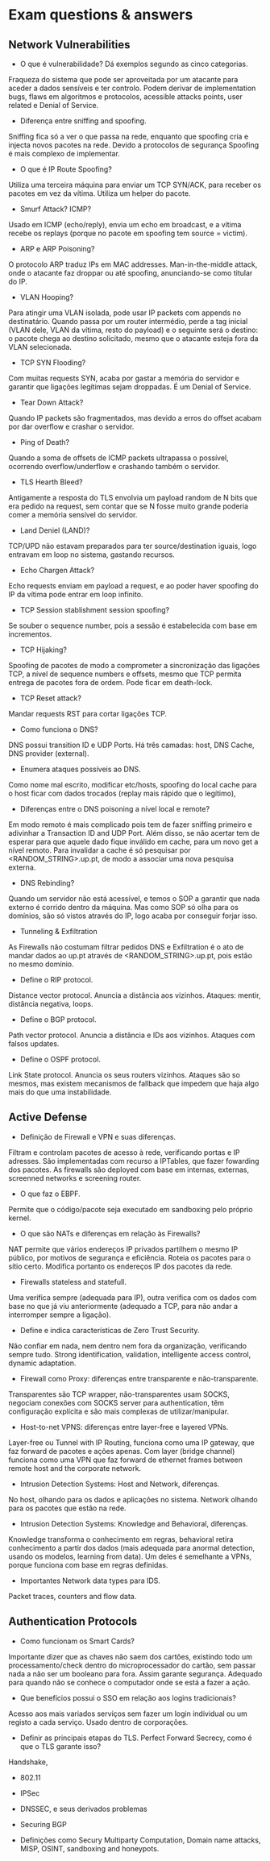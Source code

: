 # Exam questions & answers

## Network Vulnerabilities

- O que é vulnerabilidade? Dá exemplos segundo as cinco categorias.

Fraqueza do sistema que pode ser aproveitada por um atacante para aceder a dados sensíveis e ter controlo. Podem derivar de implementation bugs, flaws em algoritmos e protocolos, acessible attacks points, user related e Denial of Service.

- Diferença entre sniffing and spoofing.

Sniffing fica só a ver o que passa na rede, enquanto que spoofing cria e injecta novos pacotes na rede. Devido a protocolos de segurança Spoofing é mais complexo de implementar.

- O que é IP Route Spoofing?

Utiliza uma terceira máquina para enviar um TCP SYN/ACK, para receber os pacotes em vez da vítima. Utiliza um helper do pacote.

- Smurf Attack? ICMP?

Usado em ICMP (echo/reply), envia um echo em broadcast, e a vítima recebe os replays (porque no pacote em spoofing tem source = victim).

- ARP e ARP Poisoning?

O protocolo ARP traduz IPs em MAC addresses. Man-in-the-middle attack, onde o atacante faz droppar ou até spoofing, anunciando-se como titular do IP.

- VLAN Hooping?

Para atingir uma VLAN isolada, pode usar IP packets com appends no destinatário. Quando passa por um router intermédio, perde a tag inicial (VLAN dele, VLAN da vítima, resto do payload) e o seguinte será o destino: o pacote chega ao destino solicitado, mesmo que o atacante esteja fora da VLAN selecionada.

- TCP SYN Flooding?

Com muitas requests SYN, acaba por gastar a memória do servidor e garantir que ligações legítimas sejam droppadas. É um Denial of Service.

- Tear Down Attack?

Quando IP packets são fragmentados, mas devido a erros do offset acabam por dar overflow e crashar o servidor.

- Ping of Death?

Quando a soma de offsets de ICMP packets ultrapassa o possível, ocorrendo overflow/underflow e crashando também o servidor.

- TLS Hearth Bleed?

Antigamente a resposta do TLS envolvia um payload random de N bits que era pedido na request, sem contar que se N fosse muito grande poderia comer a memória sensível do servidor.

- Land Deniel (LAND)?

TCP/UPD não estavam preparados para ter source/destination iguais, logo entravam em loop no sistema, gastando recursos.

- Echo Chargen Attack?

Echo requests enviam em payload a request, e ao poder haver spoofing do IP da vítima pode entrar em loop infinito.

- TCP Session stablishment session spoofing?

Se souber o sequence number, pois a sessão é estabelecida com base em incrementos.

- TCP Hijaking?

Spoofing de pacotes de modo a comprometer a sincronização das ligações TCP, a nível de sequence numbers e offsets, mesmo que TCP permita entrega de pacotes fora de ordem. Pode ficar em death-lock.

- TCP Reset attack?

Mandar requests RST para cortar ligações TCP.

- Como funciona o DNS?

DNS possui transition ID e UDP Ports. Há três camadas: host, DNS Cache, DNS provider (external).

- Enumera ataques possíveis ao DNS.

Como nome mal escrito, modificar etc/hosts, spoofing do local cache para o host ficar com dados trocados (replay mais rápido que o legítimo), 

- Diferenças entre o DNS poisoning a nível local e remote?

Em modo remoto é mais complicado pois tem de fazer sniffing primeiro e adivinhar a Transaction ID and UDP Port. Além disso, se não acertar tem de esperar para que aquele dado fique inválido em cache, para um novo get a nível remoto. Para invalidar a cache é só pesquisar por <RANDOM_STRING>.up.pt, de modo a associar uma nova pesquisa externa.

- DNS Rebinding?

Quando um servidor não está acessível, e temos o SOP a garantir que nada externo é corrido dentro da máquina. Mas como SOP só olha para os domínios, são só vistos através do IP, logo acaba por conseguir forjar isso.

- Tunneling & Exfiltration

As Firewalls não costumam filtrar pedidos DNS e Exfiltration é o ato de mandar dados ao up.pt através de <RANDOM_STRING>.up.pt, pois estão no mesmo domínio.

- Define o RIP protocol.

Distance vector protocol. Anuncia a distância aos vizinhos. Ataques: mentir, distância negativa, loops.

- Define o BGP protocol.

Path vector protocol. Anuncia a distância e IDs aos vizinhos. Ataques com falsos updates.

- Define o OSPF protocol.

Link State protocol. Anuncia os seus routers vizinhos. Ataques são so mesmos, mas existem mecanismos de fallback que impedem que haja algo mais do que uma instabilidade.

## Active Defense

- Definição de Firewall e VPN e suas diferenças.

Filtram e controlam pacotes de acesso à rede, verificando portas e IP adresses. São implementadas com recurso a IPTables, que fazer fowarding dos pacotes. As firewalls são deployed com base em internas, externas, screenned networks e screening router.

- O que faz o EBPF.

Permite que o código/pacote seja executado em sandboxing pelo próprio kernel.

- O que são NATs e diferenças em relação às Firewalls?

NAT permite que vários endereços IP privados partilhem o mesmo IP público, por motivos de segurança e eficiência. Roteia os pacotes para o sítio certo. Modifica portanto os endereços IP dos pacotes da rede.

- Firewalls stateless and statefull.

Uma verifica sempre (adequada para IP), outra verifica com os dados com base no que já viu anteriormente (adequado a TCP, para não andar a interromper sempre a ligação).

- Define e indica características de Zero Trust Security.

Não confiar em nada, nem dentro nem fora da organização, verificando sempre tudo. Strong identification, validation, intelligente access control, dynamic adaptation.

- Firewall como Proxy: diferenças entre transparente e não-transparente.

Transparentes são TCP wrapper, não-transparentes usam SOCKS, negociam conexões com SOCKS server para authentication, têm configuração explícita e são mais complexas de utilizar/manipular.

- Host-to-net VPNS: diferenças entre layer-free e layered VPNs.

Layer-free ou Tunnel with IP Routing, funciona como uma IP gateway, que faz forward de pacotes e ações apenas. Com layer (bridge channel) funciona como uma VPN que faz forward de ethernet frames between remote host and the corporate network.

- Intrusion Detection Systems: Host and Network, diferenças.

No host, olhando para os dados e aplicações no sistema. Network olhando para os pacotes que estão na rede.

- Intrusion Detection Systems: Knowledge and Behavioral, diferenças.

Knowledge transforma o conhecimento em regras, behavioral retira conhecimento a partir dos dados (mais adequada para anormal detection, usando os modelos, learning from data). Um deles é semelhante a VPNs, porque funciona com base em regras definidas.

- Importantes Network data types para IDS.

Packet traces, counters and flow data.
 
## Authentication Protocols

- Como funcionam os Smart Cards?

Importante dizer que as chaves não saem dos cartões, existindo todo um processamento/check dentro do microprocessador do cartão, sem passar nada a não ser um booleano para fora. Assim garante segurança. Adequado para quando não se conhece o computador onde se está a fazer a ação.

- Que benefícios possui o SSO em relação aos logins tradicionais?

Acesso aos mais variados serviços sem fazer um login individual ou um registo a cada serviço. Usado dentro de corporações.

- Definir as principais etapas do TLS. Perfect Forward Secrecy, como é que o TLS garante isso?

Handshake, 

- 802.11

- IPSec

- DNSSEC, e seus derivados problemas

- Securing BGP

- Definições como Secury Multiparty Computation, Domain name attacks, MISP, OSINT, sandboxing and honeypots.